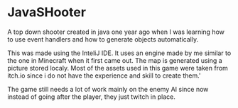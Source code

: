 # JavaSHooter
A top down shooter created in java one year ago when I was learning how to use event handlers and how to generate objects automatically.

This was made using the InteliJ IDE. It uses an engine made by me similar to the one in Minecraft when it first came out. The map is generated using a picture stored localy.
Most of the assets used in this game were taken from itch.io since i do not have the experience and skill to create them.'

The game still needs a lot of work mainly on the enemy AI since now instead of going after the player, they just twitch in place.
